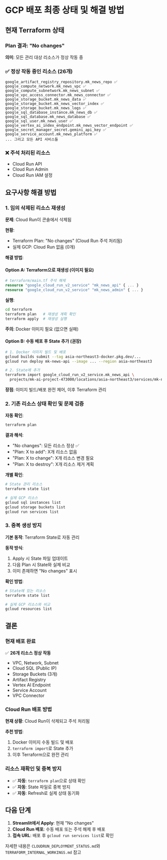 # GCP 배포 최종 상태 및 해결 방법

## 현재 Terraform 상태

### Plan 결과: "No changes"
**의미**: 모든 관리 대상 리소스가 정상 작동 중

### ✅ 정상 작동 중인 리소스 (26개)
```
google_artifact_registry_repository.mk_news_repo ✅
google_compute_network.mk_news_vpc ✅
google_compute_subnetwork.mk_news_subnet ✅
google_vpc_access_connector.mk_news_connector ✅
google_storage_bucket.mk_news_data ✅
google_storage_bucket.mk_news_vector_index ✅
google_storage_bucket.mk_news_logs ✅
google_sql_database_instance.mk_news_db ✅
google_sql_database.mk_news_database ✅
google_sql_user.mk_news_user ✅
google_vertex_ai_index_endpoint.mk_news_vector_endpoint ✅
google_secret_manager_secret.gemini_api_key ✅
google_service_account.mk_news_platform ✅
... 그리고 모든 API 서비스들
```

### ❌ 주석 처리된 리소스
- Cloud Run API
- Cloud Run Admin
- Cloud Run IAM 설정

## 요구사항 해결 방법

### 1. 임의 삭제된 리소스 재생성

**문제**: Cloud Run이 콘솔에서 삭제됨

**현황**:
- Terraform Plan: "No changes" (Cloud Run 주석 처리됨)
- 실제 GCP: Cloud Run 없음 (0개)

**해결 방법**:

#### Option A: Terraform으로 재생성 (이미지 필요)
```terraform
# terraform/main.tf 주석 해제
resource "google_cloud_run_v2_service" "mk_news_api" { ... }
resource "google_cloud_run_v2_service" "mk_news_admin" { ... }
```

**실행**:
```bash
cd terraform
terraform plan   # 재생성 계획 확인
terraform apply  # 재생성 실행
```

**주의**: Docker 이미지 필요 (없으면 실패)

#### Option B: 수동 배포 후 State 추가 (권장)
```bash
# 1. Docker 이미지 빌드 및 배포
gcloud builds submit --tag asia-northeast3-docker.pkg.dev/...
gcloud run deploy mk-news-api --image ... --region asia-northeast3

# 2. State에 추가
terraform import google_cloud_run_v2_service.mk_news_api \
  projects/mk-ai-project-473000/locations/asia-northeast3/services/mk-news-api
```

**장점**: 이미지 빌드/배포 완전 제어, 이후 Terraform 관리

### 2. 기존 리소스 상태 확인 및 문제 검증

**자동 확인**:
```bash
terraform plan
```

**결과 해석**:
- "No changes": 모든 리소스 정상 ✅
- "Plan: X to add": X개 리소스 없음
- "Plan: X to change": X개 리소스 변경 필요
- "Plan: X to destroy": X개 리소스 제거 계획

**개별 확인**:
```bash
# State 관리 리소스
terraform state list

# 실제 GCP 리소스
gcloud sql instances list
gcloud storage buckets list
gcloud run services list
```

### 3. 중복 생성 방지

**기본 동작**: Terraform State로 자동 관리

**동작 방식**:
1. Apply 시 State 파일 업데이트
2. 다음 Plan 시 State와 실제 비교
3. 이미 존재하면 "No changes" 표시

**확인 방법**:
```bash
# State에 있는 리소스
terraform state list

# 실제 GCP 리소스와 비교
gcloud resources list
```

## 결론

### 현재 배포 완료
✅ **26개 리소스 정상 작동**
- VPC, Network, Subnet
- Cloud SQL (Public IP)
- Storage Buckets (3개)
- Artifact Registry
- Vertex AI Endpoint
- Service Account
- VPC Connector

### Cloud Run 배포 방법

**현재 상황**: Cloud Run이 삭제되고 주석 처리됨

**추천 방법**:
1. Docker 이미지 수동 빌드 및 배포
2. `terraform import`로 State 추가
3. 이후 Terraform으로 완전 관리

### 리소스 재확인 및 중복 방지
- ✅ **자동**: `terraform plan`으로 상태 확인
- ✅ **자동**: State 파일로 중복 방지
- ✅ **자동**: Refresh로 실제 상태 동기화

## 다음 단계

1. **Streamlit에서 Apply**: 현재 "No changes"
2. **Cloud Run 배포**: 수동 배포 또는 주석 해제 후 배포
3. **접속 URL**: 배포 후 `gcloud run services list`로 확인

자세한 내용은 `CLOUDRUN_DEPLOYMENT_STATUS.md`와 `TERRAFORM_INTERNAL_WORKINGS.md` 참고
